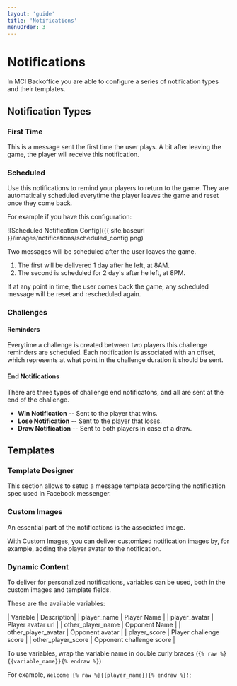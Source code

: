 ```yaml
---
layout: 'guide'
title: 'Notifications'
menuOrder: 3
---
```


# Notifications

In MCI Backoffice you are able to configure a series of notification types and their templates.

## Notification Types

### First Time
This is a message sent the first time the user plays. A bit after leaving the game, the player will receive this notification.

### Scheduled
Use this notifications to remind your players to return to the game. They are automatically scheduled everytime the player leaves the game and reset once they come back.

For example if you have this configuration:

![Scheduled Notification Config]({{ site.baseurl }}/images/notifications/scheduled_config.png)

Two messages will be scheduled after the user leaves the game.
 1. The first will be delivered 1 day after he left, at 8AM.
 2. The second is scheduled for 2 day's after he left, at 8PM.

If at any point in time, the user comes back the game, any scheduled message will be reset and rescheduled again.

### Challenges

#### Reminders
Everytime a challenge is created between two players this challenge reminders are scheduled.
Each notification is associated with an offset, which represents at what point in the challenge duration it should be sent.

#### End Notifications
There are three types of challenge end notificatons, and all are sent at the end of the challenge.

 * **Win Notification** --  Sent to the player that wins.
 * **Lose Notification** -- Sent to the player that loses.
 * **Draw Notification** -- Sent to both players in case of a draw.


## Templates

### Template Designer
This section allows to setup a message template according the notification spec used in Facebook messenger.

### Custom Images
An essential part of the notifications is the associated image.

With Custom Images, you can deliver customized notification images by, for example, adding the player avatar to the notification.

### Dynamic Content
To deliver for personalized notifications, variables can be used, both in the custom images and template fields.

These are the available variables:

| Variable | Description|
| player_name             | Player Name |
| player_avatar           | Player avatar url |
| other_player_name       | Opponent Name |
| other_player_avatar     | Opponent avatar |
| player_score            | Player challenge score |
| other_player_score      | Opponent challenge score |

To use variables, wrap the variable name in double curly braces (```{% raw %}{{variable_name}}{% endraw %}```)

For example, ```Welcome {% raw %}{{player_name}}{% endraw %}!```;
